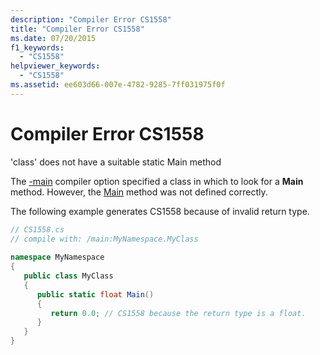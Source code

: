 ```yaml
---
description: "Compiler Error CS1558"
title: "Compiler Error CS1558"
ms.date: 07/20/2015
f1_keywords: 
  - "CS1558"
helpviewer_keywords: 
  - "CS1558"
ms.assetid: ee603d66-007e-4782-9285-7ff031975f0f
---
```

# Compiler Error CS1558
'class' does not have a suitable static Main method  
  
 The [-main](../language-reference/compiler-options/main-compiler-option.md) compiler option specified a class in which to look for a **Main** method. However, the [Main](../programming-guide/main-and-command-args/index.md) method was not defined correctly.  
  
 The following example generates CS1558 because of invalid return type.  
  
```csharp  
// CS1558.cs  
// compile with: /main:MyNamespace.MyClass  
  
namespace MyNamespace  
{  
   public class MyClass  
   {  
      public static float Main()
      {  
         return 0.0; // CS1558 because the return type is a float.  
      }  
   }  
}  
```
